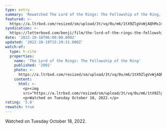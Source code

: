 ```yaml
---
type: entry
summary: 'Rewatched The Lord of the Rings: The Fellowship of the Ring, 2001 - ★★★★★'
featured: >-
  https://a.ltrbxd.com/resized/sm/upload/3t/vq/0u/m6/1tX9ZlgVvWjAQhMs1vAfsYpi7VK-0-600-0-900-crop.jpg?v=30bbb824e1
syndication: >-
  https://letterboxd.com/benji/film/the-lord-of-the-rings-the-fellowship-of-the-ring/3/
date: '2022-10-18T06:00:00.000Z'
updated: '2022-10-19T15:29:31.000Z'
watch-of:
  type: h-cite
  properties:
    name: 'The Lord of the Rings: The Fellowship of the Ring'
    published: '2001'
    photo: >-
      https://a.ltrbxd.com/resized/sm/upload/3t/vq/0u/m6/1tX9ZlgVvWjAQhMs1vAfsYpi7VK-0-600-0-900-crop.jpg?v=30bbb824e1
    content:
      html: >-
        <p><img
        src="https://a.ltrbxd.com/resized/sm/upload/3t/vq/0u/m6/1tX9ZlgVvWjAQhMs1vAfsYpi7VK-0-600-0-900-crop.jpg?v=30bbb824e1"/></p>
        <p>Watched on Tuesday October 18, 2022.</p>
rating: '5.0'
rewatch: true
---
```

Watched on Tuesday October 18, 2022.
